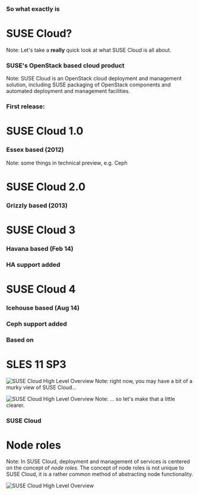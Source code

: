### So what exactly is
# SUSE Cloud?
Note: Let's take a **really** quick look at what SUSE Cloud is all
about.


### SUSE's OpenStack based cloud product
Note: SUSE Cloud is an OpenStack cloud deployment and management
solution, including SUSE packaging of OpenStack components and
automated deployment and management facilities.


### First release:
# SUSE Cloud 1.0
### Essex based (2012)
Note: some things in technical preview, e.g. Ceph


# SUSE Cloud 2.0
### Grizzly based (2013)


# SUSE Cloud 3
### Havana based (Feb 14)
### HA support added


# SUSE Cloud 4
### Icehouse based (Aug 14)
### Ceph support added


### Based on
# SLES 11 SP3


![SUSE Cloud High Level Overview](images/suse-cloud-blurry.svg)
Note: right now, you may have a bit of a murky view of SUSE Cloud...


![SUSE Cloud High Level Overview](images/suse-cloud-highlevel.svg)
Note: ... so let's make that a little clearer.


### SUSE Cloud
# Node roles
Note: In SUSE Cloud, deployment and management of services is centered
on the concept of *node roles*. The concept of node roles is not
unique to SUSE Cloud, it is a rather common method of abstracting node
functionality.


![SUSE Cloud High Level Overview](images/suse-cloud-node-roles.png)
